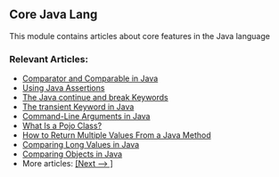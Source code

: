 ## Core Java Lang

This module contains articles about core features in the Java language

### Relevant Articles:
- [Comparator and Comparable in Java](https://www.baeldung.com/java-comparator-comparable)
- [Using Java Assertions](https://www.baeldung.com/java-assert)
- [The Java continue and break Keywords](https://www.baeldung.com/java-continue-and-break)
- [The transient Keyword in Java](https://www.baeldung.com/java-transient-keyword)
- [Command-Line Arguments in Java](https://www.baeldung.com/java-command-line-arguments)
- [What Is a Pojo Class?](https://www.baeldung.com/java-pojo-class)
- [How to Return Multiple Values From a Java Method](https://www.baeldung.com/java-method-return-multiple-values)
- [Comparing Long Values in Java](https://www.baeldung.com/java-compare-long-values)
- [Comparing Objects in Java](https://www.baeldung.com/java-comparing-objects)
- More articles: [[Next --> ]](/core-java-modules/core-java-lang-2)
